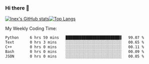 ### Hi there 👋
[![lnex's GitHub stats](https://github-readme-stats.vercel.app/api?username=lnexenl&count_private=true&show_icons=true)](https://github.com/anuraghazra/github-readme-stats)[![Top Langs](https://github-readme-stats.vercel.app/api/top-langs/?username=lnexenl&layout=compact&langs_count=8&exclude_repo=32-bit-MIPS-CPU)](https://github.com/anuraghazra/github-readme-stats)

My Weekly Coding Time:
<!--START_SECTION:waka-->

```txt
Python     6 hrs 59 mins   ████████████████████████▓   99.07 %
Text       0 hrs 3 mins    ░░░░░░░░░░░░░░░░░░░░░░░░░   00.65 %
C++        0 hrs 0 mins    ░░░░░░░░░░░░░░░░░░░░░░░░░   00.11 %
Bash       0 hrs 0 mins    ░░░░░░░░░░░░░░░░░░░░░░░░░   00.09 %
JSON       0 hrs 0 mins    ░░░░░░░░░░░░░░░░░░░░░░░░░   00.05 %
```

<!--END_SECTION:waka-->
